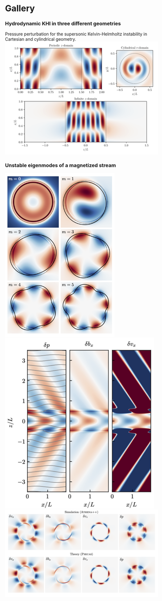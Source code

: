 
# Gallery

### Hydrodynamic KHI in three different geometries

Pressure perturbation for the supersonic Kelvin-Helmholtz instability in Cartesian and cylindrical geometry.
<img src="../images/modemap_plot_horizontal.png" width="900">


<!-- ### Solutions to Bessel's ODE with three different grids -->


### Unstable eigenmodes of a magnetized stream

<img src="../images/cylinder_modes.png" width="360">
<img src="../images/pinch_mode_beta1_v2.png" width="490">
<img src="../images/circular_mode_cartesian_m_4.png" width="900">




